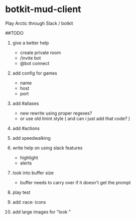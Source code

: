 # botkit-mud-client
Play Arctic through Slack / botkit

##TODO
1) give a better help
	* create private room
	* /invite bot
	* @bot connect <game>
2) add config for games
	* name
	* host
	* port
3) add #aliases
	* new rewrite using proper regexes?
	* or use old tinint style ( and can i just add that code? )
4) add #actions
5) add speedwalking

6) write help on using slack features
	* highlight
	* alerts

7) look into buffer size
	* buffer needs to carry over if it doesn't get the prompt

8) play test
9) add :race: icons
10) add large images for "look <mob>"

